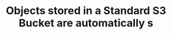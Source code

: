 ---
layout: all-exams
title: "Objects stored in a Standard S3 Bucket are automatically s"
blurb: "According to the FAQ, Amazon S3 Standard objects are automatically stored across multiple devices spanning a minimum of three Availability Zones, each s"
quid: 51
---